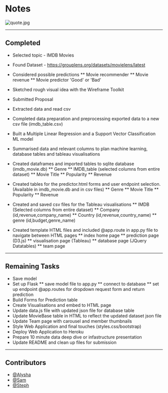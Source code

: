 # Notes

![quote.jpg](https://github.com/alysnow/Final-Project/blob/main/Images/notes.jpg)

- - -

## Completed

* Selected topic - IMDB Movies

* Found Dataset - https://grouplens.org/datasets/movielens/latest

* Considered possible predictions
** Movie recommender
** Movie revenue
** Movie predictor 'Good' or 'Bad'

* Sketched rough visual idea with the Wireframe Toolkit

* Submitted Proposal

* Extracted data and read csv

* Completed data preparation and preprocessing exported data to a new csv file (imdb_table.csv)

* Built a Multiple Linear Regression and a Support Vector Classification ML model

* Summarised data and relevant columns to plan machine learning, database tables and tableau visualisations

* Created dataframes and imported tables to sqlite database (imdb_movie.db)
** Genre
** IMDB_table (selected columns from entire dataset)
** Movie Title
** Popularity
** Revenue

* Created tables for the predictor.html forms and user endpoint selection. (Available in imdb_movie.db and in csv files)
** Genre
** Movie Title
** Popularity
** Revenue

* Created and saved csv files for the Tableau visualisations
** IMDB (Selected columns from entire dataset)
** Company (id,revenue,company_name)
** Country (id,revenue,country_name)
** genre (id,budget,genre_name)

* Created template HTML files and included @app.route in app.py file to navigate between HTML pages
** index home page
** prediction page (D3.js)
** visualisation page (Tableau)
** database page (JQuery Datatables)
** team page

- - -

## Remaining Tasks

* Save model
* Set up Flask
** save model file to app.py
** connect to database
** set up endpoint @app.routes for dropdown request form and return prediction
* Build Forms for Prediction table
* Create Visualisations and embed to HTML page
* Update data.js file with updated json file for database table
* Update MovieBase table in HTML to reflect the updated dataset json file
* Update Team page with carousel and member thumbnails
* Style Web Application and final touches (styles.css/bootstrap)
* Deploy Web Application to Heroku
* Prepare 10 minute data deep dive or infastructure presentation
* Update README and clean up files for submission

- - -

## Contributors

- [@Alysha](https://github.com/alysnow)
- [@Sam](https://github.com/SamanthaVanWyngaarden)
- [@Steph](https://github.com/sSalvs)

